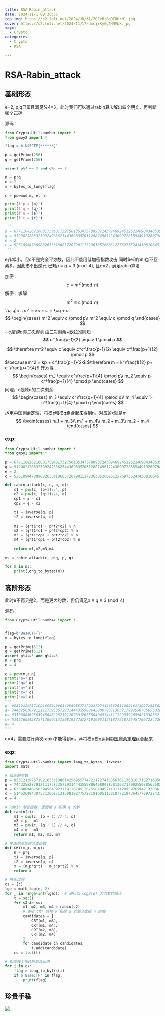 ```yaml
---
title: RSA-Rabin_attack
date: 2024-11-1 09:36:16
top_img: https://s2.loli.net/2024/10/31/ZGFeBz8jOTUHrN1.jpg
cover: https://s2.loli.net/2024/11/17/dmcjrKy6gAHNVbk.jpg
tags:
  - Crypto
categories:
  - Crypto
  - RSA

---
```

# RSA-Rabin_attack

## 基础形态
e=2, p,q已知且满足%4=3。此时我们可以通过rabin算法解出四个明文，再判断哪个正确

源码：
```python
from Crypto.Util.number import *
from gmpy2 import *

flag = b'NSSCTF{******}'

p = getPrime(256)
q = getPrime(256)

assert p%4 == 3 and q%4 == 3

n = p*q
e = 2
m = bytes_to_long(flag)

c = powmod(m, e, n)

print(f'p = {p}')
print(f'q = {q}')
print(f'e = {e}')
print(f'c = {c}')

'''
p = 67711062621608175960173275013534737889372437946924512522469843485353704013203
q = 91200252033239924238625443698357031288749612243099728355449192607988117291739
e = 2
c = 5251890478898826530186837207902117236305266861227697352434308106457554098811792713226801824100629792962861125855696719512180887415808454466978721678349614
'''
```

e非常小，但c不是完全平方数，因此不能用低加密指数攻击
同时$e和\phi也不互素$，因此求不出逆元
已知$p \equiv q \equiv 3 \pmod 4$, 且e=2，满足rabin算法

加密：
$$
c \equiv m^2 \pmod n
$$
解密：求解
$$
m^2 \equiv c \pmod n
$$
$\because p,q|n$
$\therefore m^2 = kn + c = kpq + c$
$$
\begin{cases}
m^2 \equiv c \pmod p\\
m^2 \equiv c \pmod q
\end{cases}
$$
$\therefore c是模p的二次剩余$
由[二次剩余+欧拉准则知](https://abxery.cn/2024/11/01/%E4%BA%8C%E6%AC%A1%E5%89%A9%E4%BD%99+%E6%AC%A7%E6%8B%89%E5%87%86%E5%88%99/)
$$
c^\frac{p-1}{2} \equiv 1 \pmod p
$$

$$
\therefore m^2 \equiv c \equiv c*c^\frac{p-1}{2} \equiv c^\frac{p+1}{2} \pmod p
$$
$\because m^2 = kp + c^\frac{p+1}{2}$
$\therefore m = k^\frac{1}{2} p+ c^\frac{p+1}{4}$
开方得：
$$
\begin{cases}
m_1 \equiv c^\frac{p+1}{4} \pmod p\\
m_2 \equiv p-c^\frac{p+1}{4} \pmod p
\end{cases}
$$
同理，c是模q的二次剩余
$$
\begin{cases}
m_3 \equiv c^\frac{q+1}{4} \pmod q\\
m_4 \equiv 1-c^\frac{q+1}{4} \pmod q
\end{cases}
$$

运用[中国剩余定理](https://abxery.cn/2024/11/01/%E4%B8%AD%E5%9B%BD%E5%89%A9%E4%BD%99%E5%AE%9A%E7%90%86/)，将模p和模q组合起来得到n，对应的x就是m
$$
\begin{cases}
m_1 + m_3\\
m_1 + m_4\\
m_2 + m_3\\
m_2 + m_4
\end{cases}
$$

### exp:
```python
from Crypto.Util.number import *
from gmpy2 import *

p = 67711062621608175960173275013534737889372437946924512522469843485353704013203
q = 91200252033239924238625443698357031288749612243099728355449192607988117291739
e = 2
c = 5251890478898826530186837207902117236305266861227697352434308106457554098811792713226801824100629792962861125855696719512180887415808454466978721678349614

def rabin_attack(c, n, p, q):
    c1 = pow(c, (p+1)//4, p)
    c2 = pow(c, (q+1)//4, q)
    cp1 = p - c1
    cp2 = q - c2
    
    t1 = inverse(q, p)
    t2 = inverse(p, q)
    
    m1 = (q*t1*c1 + p*t2*c2) % n
    m2 = (q*t1*c1 + p*t2*cp2) % n
    m3 = (q*t1*cp1 + p*t2*c2) % n
    m4 = (q*t1*cp1 + p*t2*cp2) % n
    
    return m1,m2,m3,m4

ms = rabin_attack(c, p*q, p, q)

for m in ms:
    print(long_to_bytes(m))
```

## 高阶形态
此时e不再只是2，而是更大的数，但仍满足$p \equiv q \equiv 3 \pmod 4$

源码：
```python
from Crypto.Util.number import *


flag=b"BaseCTF{}"
m = bytes_to_long(flag)

p = getPrime(512)
q = getPrime(512)
assert p%4==3 and q%4==3
n = p*q
e = 4

c = pow(m,e,n)
print("p=",p)
print("q=",q)
print("n=",n)
print("c=",c)
print("e=",e)
"""
p= 8531212975719216550108614256955774722172741885676113601617182716356239301381951899737237219659253655889636684200345109462928796329670321336864298557778843
q= 7443256287912111739335729314443559886458007838130371799255078565502662459436043455787869631999073617967343884377537828940738213460508765519478956421282871
n= 63500004625039456439237191267891267558404574431112995926594213383621331385226487443753506088788203040258384788149958095020759745138424276657604371402824844725005596890673468964961037168078105356669148960568974603581485045691990626520286184874115519591663033533771400334558853058140717812903874350138362098253
c= 51452608438757130697131508192775727191605112918772187364577097224326062184288501602000700342623122861398852536963355962672293705131887315354242193416090384360837672258861475017098419459125395949090523474744886423754439919504732741712693909507972791203801494594878447921609420574365853676576693694677914169353
e= 4
"""
```

e=4，需要进行两次rabin才能得到m，再将模p模q运用[中国剩余定理](https://abxery.cn/2024/11/01/%E4%B8%AD%E5%9B%BD%E5%89%A9%E4%BD%99%E5%AE%9A%E7%90%86/)组合起来

### exp:
```python
from Crypto.Util.number import long_to_bytes, inverse
import math

# 给定的参数
p = 8531212975719216550108614256955774722172741885676113601617182716356239301381951899737237219659253655889636684200345109462928796329670321336864298557778843
q = 7443256287912111739335729314443559886458007838130371799255078565502662459436043455787869631999073617967343884377537828940738213460508765519478956421282871
n = 63500004625039456439237191267891267558404574431112995926594213383621331385226487443753506088788203040258384788149958095020759745138424276657604371402824844725005596890673468964961037168078105356669148960568974603581485045691990626520286184874115519591663033533771400334558853058140717812903874350138362098253
c = 51452608438757130697131508192775727191605112918772187364577097224326062184288501602000700342623122861398852536963355962672293705131887315354242193416090384360837672258861475017098419459125395949090523474744886423754439919504732741712693909507972791203801494594878447921609420574365853676576693694677914169353
e = 4

# Rabin 解密函数，返回模 p 和模 q 的解
def rabin(c):
    m1 = pow(c, (p + 1) // 4, p)
    m2 = p - m1
    m3 = pow(c, (q + 1) // 4, q)
    m4 = q - m3
    return m1, m2, m3, m4

# 中国剩余定理合成函数
def CRT(m_p, m_q):
    n = p*q
    t1 = inverse(q, p)
    t2 = inverse(p, q)
    x = (m_p*q*t1 + m_q*p*t2) % n
    return x

# 解密过程
cs = [c]
lge = math.log(e, 2)
for _ in range(int(lge)):  # 遍历以 log2(e) 为次数的循环
    t = set()
    for c2 in cs:
        m1, m2, m3, m4 = rabin(c2)
        # 使用 CRT 将模 p 和模 q 的解合成模 n 的解
        candidates = [
            CRT(m1, m3),
            CRT(m1, m4),
            CRT(m2, m3),
            CRT(m2, m4)
        ]
        for candidate in candidates:
            t.add(candidate)
    cs = list(t)

# 检查每个候选解是否正确
for i in cs:
    flag = long_to_bytes(i)
    if b'BaseCTF' in flag:
        print(flag)

```

## 珍贵手稿
![](https://s2.loli.net/2024/11/01/4NSRoM3YvpbVyUH.jpg)